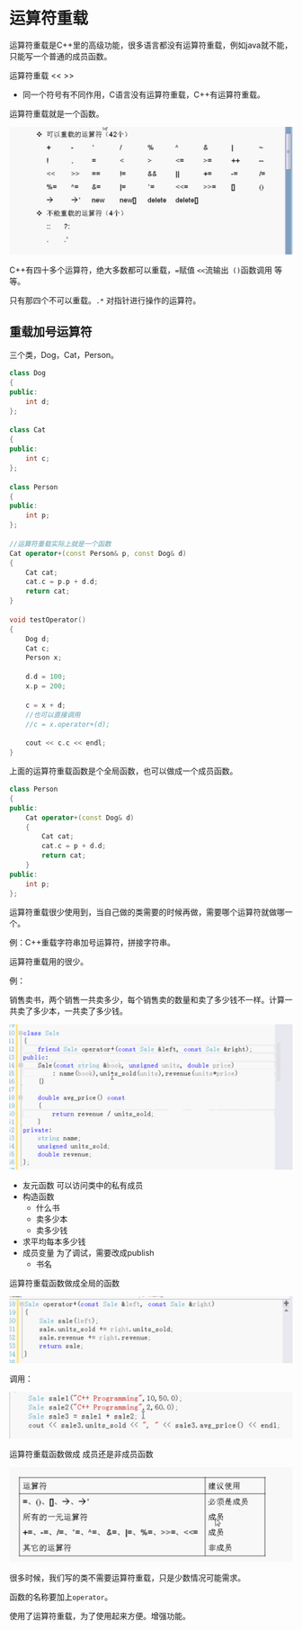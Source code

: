 # 运算符重载

运算符重载是C++里的高级功能，很多语言都没有运算符重载，例如java就不能，只能写一个普通的成员函数。

运算符重载 << >>

- 同一个符号有不同作用，C语言没有运算符重载，C++有运算符重载。

运算符重载就是一个函数。

![image-20190812110741176](assets/image-20190812110741176.png)

C++有四十多个运算符，绝大多数都可以重载，`=`赋值 `<<`流输出` ()`函数调用 等等。

只有那四个不可以重载。`.*` 对指针进行操作的运算符。

## 重载加号运算符

三个类，Dog，Cat，Person。

```c++
class Dog
{
public:
    int d;
};

class Cat
{
public:
    int c;
};

class Person
{
public:
    int p;
};

//运算符重载实际上就是一个函数
Cat operator+(const Person& p, const Dog& d)
{
    Cat cat;
    cat.c = p.p + d.d;
    return cat;
}

void testOperator()
{
    Dog d;
    Cat c;
    Person x;

    d.d = 100;
    x.p = 200;

    c = x + d;
    //也可以直接调用
    //c = x.operator+(d);

    cout << c.c << endl;
}
```

上面的运算符重载函数是个全局函数，也可以做成一个成员函数。

```c++
class Person
{
public:
    Cat operator+(const Dog& d)
    {
        Cat cat;
        cat.c = p + d.d;
        return cat;
    }
public:
    int p;
};
```

运算符重载很少使用到，当自己做的类需要的时候再做，需要哪个运算符就做哪一个。

例：C++重载字符串加号运算符，拼接字符串。

运算符重载用的很少。

例：

销售卖书，两个销售一共卖多少，每个销售卖的数量和卖了多少钱不一样。计算一共卖了多少本，一共卖了多少钱。

![image-20190812161136760](assets/image-20190812161136760.png)

- 友元函数 可以访问类中的私有成员
- 构造函数
  - 什么书
  - 卖多少本
  - 卖多少钱
- 求平均每本多少钱
- 成员变量 为了调试，需要改成publish
  - 书名

运算符重载函数做成全局的函数

![image-20190812162552855](assets/image-20190812162552855.png)

调用：

![image-20190812163016668](assets/image-20190812163016668.png)

运算符重载函数做成 成员还是非成员函数

![image-20190812165530209](assets/image-20190812165530209.png)

很多时候，我们写的类不需要运算符重载，只是少数情况可能需求。

函数的名称要加上`operator`。

使用了运算符重载，为了使用起来方便。增强功能。